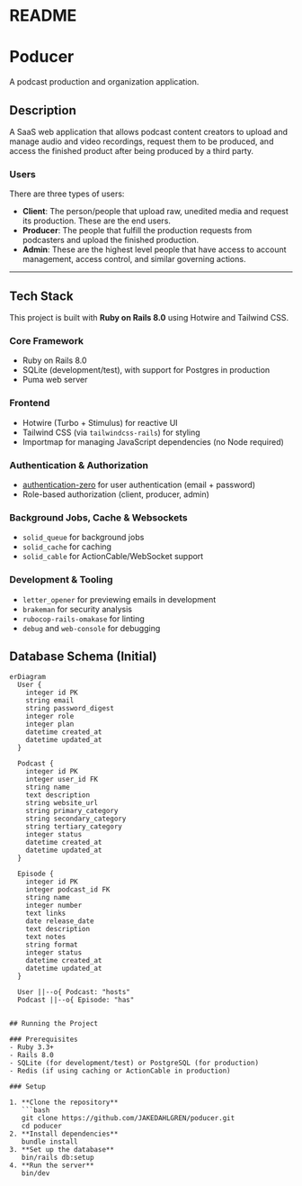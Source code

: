# README

# Poducer

A podcast production and organization application.

## Description

A SaaS web application that allows podcast content creators to upload and manage audio and video recordings, request them to be produced, and access the finished product after being produced by a third party.

### Users

There are three types of users:

- **Client**: The person/people that upload raw, unedited media and request its production. These are the end users.  
- **Producer**: The people that fulfill the production requests from podcasters and upload the finished production.  
- **Admin**: These are the highest level people that have access to account management, access control, and similar governing actions.  

---

## Tech Stack

This project is built with **Ruby on Rails 8.0** using Hotwire and Tailwind CSS.

### Core Framework
- Ruby on Rails 8.0
- SQLite (development/test), with support for Postgres in production
- Puma web server

### Frontend
- Hotwire (Turbo + Stimulus) for reactive UI
- Tailwind CSS (via `tailwindcss-rails`) for styling
- Importmap for managing JavaScript dependencies (no Node required)

### Authentication & Authorization
- [authentication-zero](https://github.com/lazaronixon/authentication-zero) for user authentication (email + password)
- Role-based authorization (client, producer, admin)

### Background Jobs, Cache & Websockets
- `solid_queue` for background jobs
- `solid_cache` for caching
- `solid_cable` for ActionCable/WebSocket support

### Development & Tooling
- `letter_opener` for previewing emails in development
- `brakeman` for security analysis
- `rubocop-rails-omakase` for linting
- `debug` and `web-console` for debugging


## Database Schema (Initial)

```mermaid
erDiagram
  User {
    integer id PK
    string email
    string password_digest
    integer role
    integer plan
    datetime created_at
    datetime updated_at
  }

  Podcast {
    integer id PK
    integer user_id FK
    string name
    text description
    string website_url
    string primary_category
    string secondary_category
    string tertiary_category
    integer status
    datetime created_at
    datetime updated_at
  }

  Episode {
    integer id PK
    integer podcast_id FK
    string name
    integer number
    text links
    date release_date
    text description
    text notes
    string format
    integer status
    datetime created_at
    datetime updated_at
  }

  User ||--o{ Podcast: "hosts"
  Podcast ||--o{ Episode: "has"


## Running the Project

### Prerequisites
- Ruby 3.3+
- Rails 8.0
- SQLite (for development/test) or PostgreSQL (for production)
- Redis (if using caching or ActionCable in production)

### Setup

1. **Clone the repository**
   ```bash
   git clone https://github.com/JAKEDAHLGREN/poducer.git
   cd poducer
2. **Install dependencies**
   bundle install
3. **Set up the database**
   bin/rails db:setup
4. **Run the server**
   bin/dev
